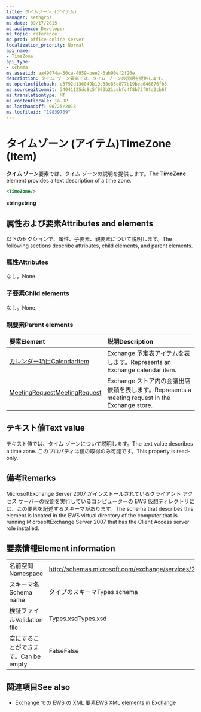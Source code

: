 ```yaml
---
title: タイムゾーン (アイテム)
manager: sethgros
ms.date: 09/17/2015
ms.audience: Developer
ms.topic: reference
ms.prod: office-online-server
localization_priority: Normal
api_name:
- TimeZone
api_type:
- schema
ms.assetid: aa49074a-50ca-4959-bee2-6ab90ef2f26e
description: タイム ゾーン要素では、タイム ゾーンの説明を提供します。
ms.openlocfilehash: e3792d136849b19c38e85e877b19bea046676fb5
ms.sourcegitcommit: 34041125dc8c5f993b21cebfc4f8b72f0fd2cb6f
ms.translationtype: MT
ms.contentlocale: ja-JP
ms.lasthandoff: 06/25/2018
ms.locfileid: "19839709"
---
```

# <a name="timezone-item"></a><span data-ttu-id="ac073-103">タイムゾーン (アイテム)</span><span class="sxs-lookup"><span data-stu-id="ac073-103">TimeZone (Item)</span></span>

<span data-ttu-id="ac073-104">**タイム ゾーン**要素では、タイム ゾーンの説明を提供します。</span><span class="sxs-lookup"><span data-stu-id="ac073-104">The **TimeZone** element provides a text description of a time zone.</span></span> 
  
```xml
<TimeZone/>
```

 <span data-ttu-id="ac073-105">**string**</span><span class="sxs-lookup"><span data-stu-id="ac073-105">**string**</span></span>
## <a name="attributes-and-elements"></a><span data-ttu-id="ac073-106">属性および要素</span><span class="sxs-lookup"><span data-stu-id="ac073-106">Attributes and elements</span></span>

<span data-ttu-id="ac073-107">以下のセクションで、属性、子要素、親要素について説明します。</span><span class="sxs-lookup"><span data-stu-id="ac073-107">The following sections describe attributes, child elements, and parent elements.</span></span>
  
### <a name="attributes"></a><span data-ttu-id="ac073-108">属性</span><span class="sxs-lookup"><span data-stu-id="ac073-108">Attributes</span></span>

<span data-ttu-id="ac073-109">なし。</span><span class="sxs-lookup"><span data-stu-id="ac073-109">None.</span></span>
  
### <a name="child-elements"></a><span data-ttu-id="ac073-110">子要素</span><span class="sxs-lookup"><span data-stu-id="ac073-110">Child elements</span></span>

<span data-ttu-id="ac073-111">なし。</span><span class="sxs-lookup"><span data-stu-id="ac073-111">None.</span></span>
  
### <a name="parent-elements"></a><span data-ttu-id="ac073-112">親要素</span><span class="sxs-lookup"><span data-stu-id="ac073-112">Parent elements</span></span>

|<span data-ttu-id="ac073-113">**要素**</span><span class="sxs-lookup"><span data-stu-id="ac073-113">**Element**</span></span>|<span data-ttu-id="ac073-114">**説明**</span><span class="sxs-lookup"><span data-stu-id="ac073-114">**Description**</span></span>|
|:-----|:-----|
|[<span data-ttu-id="ac073-115">カレンダー項目</span><span class="sxs-lookup"><span data-stu-id="ac073-115">CalendarItem</span></span>](calendaritem.md) <br/> |<span data-ttu-id="ac073-116">Exchange 予定表アイテムを表します。</span><span class="sxs-lookup"><span data-stu-id="ac073-116">Represents an Exchange calendar item.</span></span>  <br/> |
|[<span data-ttu-id="ac073-117">MeetingRequest</span><span class="sxs-lookup"><span data-stu-id="ac073-117">MeetingRequest</span></span>](meetingrequest.md) <br/> |<span data-ttu-id="ac073-118">Exchange ストア内の会議出席依頼を表します。</span><span class="sxs-lookup"><span data-stu-id="ac073-118">Represents a meeting request in the Exchange store.</span></span>  <br/> |
   
## <a name="text-value"></a><span data-ttu-id="ac073-119">テキスト値</span><span class="sxs-lookup"><span data-stu-id="ac073-119">Text value</span></span>

<span data-ttu-id="ac073-120">テキスト値では、タイム ゾーンについて説明します。</span><span class="sxs-lookup"><span data-stu-id="ac073-120">The text value describes a time zone.</span></span> <span data-ttu-id="ac073-121">このプロパティは値の取得のみ可能です。</span><span class="sxs-lookup"><span data-stu-id="ac073-121">This property is read-only.</span></span>
  
## <a name="remarks"></a><span data-ttu-id="ac073-122">備考</span><span class="sxs-lookup"><span data-stu-id="ac073-122">Remarks</span></span>

<span data-ttu-id="ac073-123">MicrosoftExchange Server 2007 がインストールされているクライアント アクセス サーバーの役割を実行しているコンピューターの EWS 仮想ディレクトリには、この要素を記述するスキーマがあります。</span><span class="sxs-lookup"><span data-stu-id="ac073-123">The schema that describes this element is located in the EWS virtual directory of the computer that is running MicrosoftExchange Server 2007 that has the Client Access server role installed.</span></span>
  
## <a name="element-information"></a><span data-ttu-id="ac073-124">要素情報</span><span class="sxs-lookup"><span data-stu-id="ac073-124">Element information</span></span>

|||
|:-----|:-----|
|<span data-ttu-id="ac073-125">名前空間</span><span class="sxs-lookup"><span data-stu-id="ac073-125">Namespace</span></span>  <br/> |http://schemas.microsoft.com/exchange/services/2006/types  <br/> |
|<span data-ttu-id="ac073-126">スキーマ名</span><span class="sxs-lookup"><span data-stu-id="ac073-126">Schema name</span></span>  <br/> |<span data-ttu-id="ac073-127">タイプのスキーマ</span><span class="sxs-lookup"><span data-stu-id="ac073-127">Types schema</span></span>  <br/> |
|<span data-ttu-id="ac073-128">検証ファイル</span><span class="sxs-lookup"><span data-stu-id="ac073-128">Validation file</span></span>  <br/> |<span data-ttu-id="ac073-129">Types.xsd</span><span class="sxs-lookup"><span data-stu-id="ac073-129">Types.xsd</span></span>  <br/> |
|<span data-ttu-id="ac073-130">空にすることができます。</span><span class="sxs-lookup"><span data-stu-id="ac073-130">Can be empty</span></span>  <br/> |<span data-ttu-id="ac073-131">False</span><span class="sxs-lookup"><span data-stu-id="ac073-131">False</span></span>  <br/> |
   
## <a name="see-also"></a><span data-ttu-id="ac073-132">関連項目</span><span class="sxs-lookup"><span data-stu-id="ac073-132">See also</span></span>



- [<span data-ttu-id="ac073-133">Exchange での EWS の XML 要素</span><span class="sxs-lookup"><span data-stu-id="ac073-133">EWS XML elements in Exchange</span></span>](ews-xml-elements-in-exchange.md)

